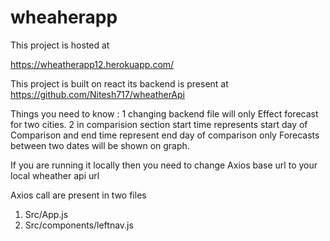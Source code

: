 # wheaherapp

This project is hosted at

https://wheatherapp12.herokuapp.com/

This project is built on react its backend is present at 
https://github.com/Nitesh717/wheatherApi

Things you need to know :
1 changing backend file will only Effect forecast for two cities.
2 in comparision section start time represents start day of 
Comparison and end time represent end day of comparison only 
Forecasts between two dates will be shown on graph.

If you are running it locally then you need to change
Axios base url to your local wheather api url

Axios call are present in two files
1. Src/App.js
2. Src/components/leftnav.js

